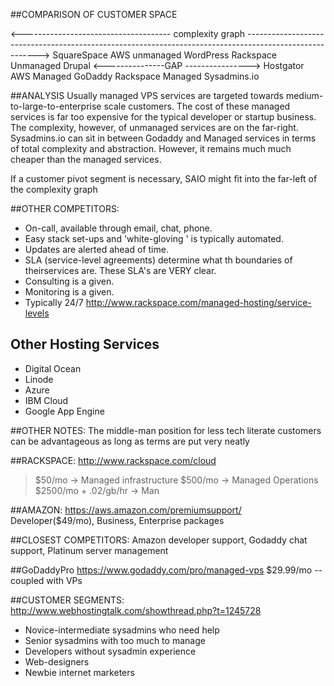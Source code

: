##COMPARISON OF CUSTOMER SPACE

<------------------------------------- complexity graph -------------------------------------------------------------------------------------------------------->
SquareSpace																																																														AWS unmanaged 
				WordPress																																																						Rackspace Unmanaged
						Drupal																																	  <---------------GAP ---------------->
									Hostgator																								AWS Managed 
												GoDaddy																			Rackspace Managed
																						Sysadmins.io

##ANALYSIS
Usually managed VPS services are targeted towards medium-to-large-to-enterprise scale customers.
The cost of these managed services is far too expensive for the typical developer or startup business.
The complexity, however, of unmanaged services are on the far-right. Sysadmins.io can sit in between Godaddy and Managed services
in terms of total complexity and abstraction. However, it remains much much cheaper than the managed services. 

If a customer pivot segment is necessary, SAIO might fit into the far-left of the complexity graph


##OTHER COMPETITORS:
* On-call, available through email, chat, phone.
* Easy stack set-ups and 'white-gloving ' is typically automated.
* Updates are alerted ahead of time.
* SLA (service-level agreements) determine what th boundaries of theirservices are. These SLA's are VERY clear.
* Consulting is a given.
* Monitoring is a given.
* Typically 24/7
http://www.rackspace.com/managed-hosting/service-levels

Other Hosting Services
---
* Digital Ocean
* Linode
* Azure
* IBM Cloud
* Google App Engine


##OTHER NOTES:
The middle-man position for less tech literate customers can be advantageous as long as terms are put very neatly

##RACKSPACE:
http://www.rackspace.com/cloud
>$50/mo -> Managed infrastructure
> $500/mo -> Managed Operations
> $2500/mo + .02/gb/hr -> Man

##AMAZON:
https://aws.amazon.com/premiumsupport/
Developer($49/mo), Business, Enterprise packages

##CLOSEST COMPETITORS:
Amazon developer support, Godaddy chat support,
Platinum server management

##GoDaddyPro
https://www.godaddy.com/pro/managed-vps
$29.99/mo -- coupled with VPs

##CUSTOMER SEGMENTS:
http://www.webhostingtalk.com/showthread.php?t=1245728
* Novice-intermediate sysadmins who need help
* Senior sysadmins with too much to manage
* Developers without sysadmin experience
* Web-designers
* Newbie internet marketers

